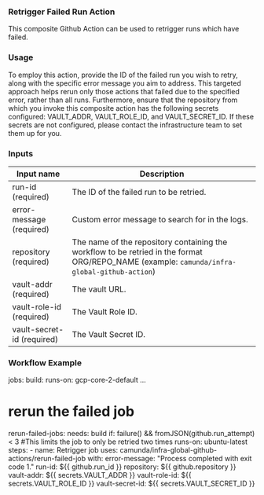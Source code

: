### Retrigger Failed Run Action

This composite Github Action can be used to retrigger runs which have failed.

### Usage

To employ this action, provide the ID of the failed run you wish to retry, along with the specific error message you aim to address. This targeted approach helps rerun only those actions that failed due to the specified error, rather than all runs. Furthermore, ensure that the repository from which you invoke this composite action has the following secrets configured: VAULT_ADDR, VAULT_ROLE_ID, and VAULT_SECRET_ID. If these secrets are not configured, please contact the infrastructure team to set them up for you.

### Inputs

| Input name                 | Description                                                                                                                                  |
|----------------------------|----------------------------------------------------------------------------------------------------------------------------------------------|
| run-id (required)          | The ID of the failed run to be retried.                                                                                                      |
| error-message (required)   | Custom error message to search for in the logs.                                                                                              |
| repository (required)      | The name of the repository containing the workflow to be retried in the format ORG/REPO_NAME (example: `camunda/infra-global-github-action`) |
| vault-addr (required)      | The vault URL.                                                                                                                               |
| vault-role-id (required)   | The Vault Role ID.                                                                                                                           |
| vault-secret-id (required) | The Vault Secret ID.                                                                                                                         |

### Workflow Example
jobs:
  build:
    runs-on: gcp-core-2-default
    ...

  # rerun the failed job
  rerun-failed-jobs:
    needs: build
    if: failure() && fromJSON(github.run_attempt) < 3 #This limits the job to only be retried two times
    runs-on: ubuntu-latest
    steps:
      - name: Retrigger job
        uses: camunda/infra-global-github-actions/rerun-failed-job
        with:
          error-message: "Process completed with exit code 1."
          run-id: ${{ github.run_id }}
          repository: ${{ github.repository }}
          vault-addr: ${{ secrets.VAULT_ADDR }}
          vault-role-id: ${{ secrets.VAULT_ROLE_ID }}
          vault-secret-id: ${{ secrets.VAULT_SECRET_ID }}
